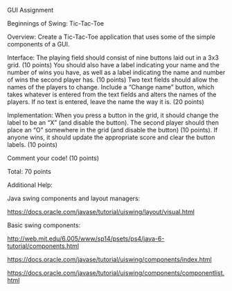 GUI Assignment

Beginnings of Swing: Tic-Tac-Toe

Overview:  Create a Tic-Tac-Toe application that uses some of the simple components of a GUI.

Interface:  The playing field should consist of nine buttons laid out in a 3x3 grid.  (10 points)  You should also have a label indicating your name and the number of wins you have, as well as a label indicating the name and number of wins the second player has.  (10 points)  Two text fields should allow the names of the players to change. Include a “Change name” button, which takes whatever is entered from the text fields and alters the names of the players. If no text is entered, leave the name the way it is. (20 points)

Implementation:  When you press a button in the grid, it should change the label to be an “X” (and disable the button).  The second player should then place an “O” somewhere in the grid (and disable the button) (10 points).  If anyone wins, it should update the appropriate score and clear the button labels. (10 points)

Comment your code! (10 points)

Total: 70 points

 

Additional Help:

Java swing components and layout managers:

https://docs.oracle.com/javase/tutorial/uiswing/layout/visual.html

 

Basic swing components:

http://web.mit.edu/6.005/www/sp14/psets/ps4/java-6-tutorial/components.html

https://docs.oracle.com/javase/tutorial/uiswing/components/index.html

https://docs.oracle.com/javase/tutorial/uiswing/components/componentlist.html
